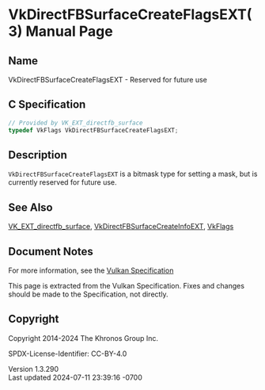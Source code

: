 # VkDirectFBSurfaceCreateFlagsEXT(3) Manual Page

## Name

VkDirectFBSurfaceCreateFlagsEXT - Reserved for future use



## <a href="#_c_specification" class="anchor"></a>C Specification

``` c
// Provided by VK_EXT_directfb_surface
typedef VkFlags VkDirectFBSurfaceCreateFlagsEXT;
```

## <a href="#_description" class="anchor"></a>Description

`VkDirectFBSurfaceCreateFlagsEXT` is a bitmask type for setting a mask,
but is currently reserved for future use.

## <a href="#_see_also" class="anchor"></a>See Also

[VK_EXT_directfb_surface](https://registry.khronos.org/vulkan/specs/1.3-extensions/man/html/VK_EXT_directfb_surface.html),
[VkDirectFBSurfaceCreateInfoEXT](https://registry.khronos.org/vulkan/specs/1.3-extensions/man/html/VkDirectFBSurfaceCreateInfoEXT.html),
[VkFlags](https://registry.khronos.org/vulkan/specs/1.3-extensions/man/html/VkFlags.html)

## <a href="#_document_notes" class="anchor"></a>Document Notes

For more information, see the <a
href="https://registry.khronos.org/vulkan/specs/1.3-extensions/html/vkspec.html#VkDirectFBSurfaceCreateFlagsEXT"
target="_blank" rel="noopener">Vulkan Specification</a>

This page is extracted from the Vulkan Specification. Fixes and changes
should be made to the Specification, not directly.

## <a href="#_copyright" class="anchor"></a>Copyright

Copyright 2014-2024 The Khronos Group Inc.

SPDX-License-Identifier: CC-BY-4.0

Version 1.3.290  
Last updated 2024-07-11 23:39:16 -0700
